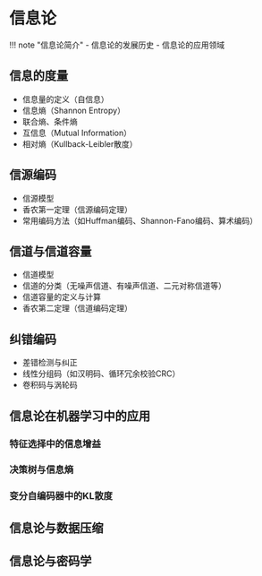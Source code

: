 # 信息论

!!! note "信息论简介"
    - 信息论的发展历史
    - 信息论的应用领域
    
## 信息的度量
- 信息量的定义（自信息）
- 信息熵（Shannon Entropy）
- 联合熵、条件熵
- 互信息（Mutual Information）
- 相对熵（Kullback-Leibler散度）

## 信源编码
- 信源模型
- 香农第一定理（信源编码定理）
- 常用编码方法（如Huffman编码、Shannon-Fano编码、算术编码）

## 信道与信道容量
- 信道模型
- 信道的分类（无噪声信道、有噪声信道、二元对称信道等）
- 信道容量的定义与计算
- 香农第二定理（信道编码定理）

## 纠错编码
- 差错检测与纠正
- 线性分组码（如汉明码、循环冗余校验CRC）
- 卷积码与涡轮码

## 信息论在机器学习中的应用

### 特征选择中的信息增益
### 决策树与信息熵
### 变分自编码器中的KL散度

## 信息论与数据压缩
## 信息论与密码学

